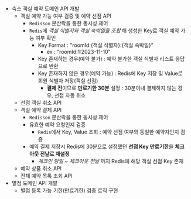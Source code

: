- 숙소 객실 예약 도메인 API 개발
  - 객실 예약 가능 여부 검증 및 예약 선점 API
    - `Redisson` 분산락을 통한 동시성 제어
    - `Redis`에 *객실 식별자와 객실 숙박일을 조합* 해 생성한 Key로 객실 예약 가능 여부 확인
      - Key Format : "roomId:{객실 식별자}:{객실 숙박일}"
        - ex : "roomId:1:2023-11-10"
      - Key 존재하는 경우(예약 불가) : 예약 불가한 객실 식별자 리스트 응답으로 반환
      - Key 존재하지 않은 경우(예약 가능) : Redis에 Key 저장 및 Value로 회원 식별자 저장(객실 선점)
        - **결제 전**이므로 **만료기한 30분** 설정 : 30분이내 결제하지 않는 경우, 선점 자동 취소
  - 선점 객실 취소 API
  - 객실 예약 결제 API
    - `Redisson` 분산락을 통한 동시성 제어
    - 유효한 예약 요청인지 검증
      - `Redis`에서 Key, Value 조회 : 예약 선점 여부와 동일한 예약자인지 검증
    - 예약 결제 저장시 Redis에 30분으로 설정했던 **선점 Key 만료기한**을 **체크아웃 전날로 재설정**
      - *체크인 당일 ~ 체크아웃 전날* 까지 Redis에 해당 객실 선점 Key 존재
  - 예약 상품 취소 API
  - 전체 예약 목록 조회 API
- 별점 도메인 API 개발
  - 별점 등록 가능 기한(만료기한) 검증 로직 구현